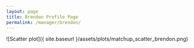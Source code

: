 ```yaml
---
layout: page
title: Brendon Profile Page
permalink: /manager/brendon/
---
```


![Scatter plot]({ site.baseurl }/assets/plots/matchup_scatter_brendon.png)
